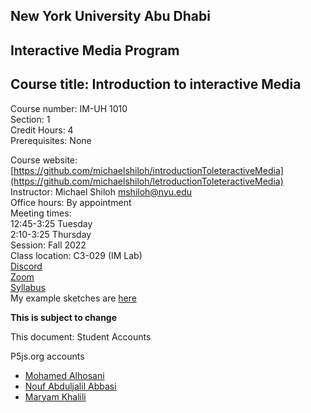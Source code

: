 
## New York University Abu Dhabi    
## Interactive Media Program    
## Course title: Introduction to interactive Media  
Course number: IM-UH 1010   
Section: 1    
Credit Hours: 4         
Prerequisites: None       

Course website: [https://github.com/michaelshiloh/introductionToleteractiveMedia](https://github.com/michaelshiloh/letroductionToleteractiveMedia)      
Instructor: Michael Shiloh mshiloh@nyu.edu    
Office hours: By appointment  
Meeting times:    
	12:45-3:25 Tuesday  
	2:10-3:25 Thursday     
Session: Fall 2022       
Class location: C3-029 (IM Lab)  
[Discord](https://discord.gg/mFJ5fqKk)  
[Zoom](https://nyu.zoom.us/j/97909657731)  
[Syllabus](https://intro.nyuadim.com/syllabus/)  
My example sketches are [here](https://editor.p5js.org/michaelshiloh/sketches)

**This is subject to change**

This document: Student Accounts

P5js.org accounts
- [Mohamed Alhosani](https://editor.p5js.org/Mohamed_Khalifa/sketches)
- [Nouf Abduljalil Abbasi](https://editor.p5js.org/Nouf-Alabbasi/sketches)
- [Maryam Khalili](https://editor.p5js.org/maryami/sketches)
